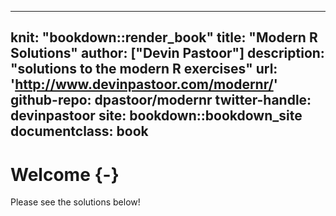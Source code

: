 
---
knit: "bookdown::render_book"
title: "Modern R Solutions"
author: ["Devin Pastoor"]
description: "solutions to the modern R exercises"
url: 'http://www.devinpastoor.com/modernr/'
github-repo: dpastoor/modernr
twitter-handle: devinpastoor
site: bookdown::bookdown_site
documentclass: book
---

# Welcome {-}

Please see the solutions below!
